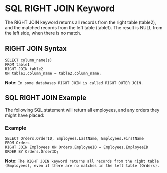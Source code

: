 # SQL RIGHT JOIN Keyword
The RIGHT JOIN keyword returns all records from the right table (table2), and the matched records from the left table (table1). The result is NULL from the left side, when there is no match.

## RIGHT JOIN Syntax
```
SELECT column_name(s)
FROM table1
RIGHT JOIN table2
ON table1.column_name = table2.column_name;
```

**Note:** ```In some databases RIGHT JOIN is called RIGHT OUTER JOIN.```

## SQL RIGHT JOIN Example
The following SQL statement will return all employees, and any orders they might have placed:

### Example
```
SELECT Orders.OrderID, Employees.LastName, Employees.FirstName
FROM Orders
RIGHT JOIN Employees ON Orders.EmployeeID = Employees.EmployeeID
ORDER BY Orders.OrderID;
```

**Note:** ```The RIGHT JOIN keyword returns all records from the right table (Employees), even if there are no matches in the left table (Orders).```